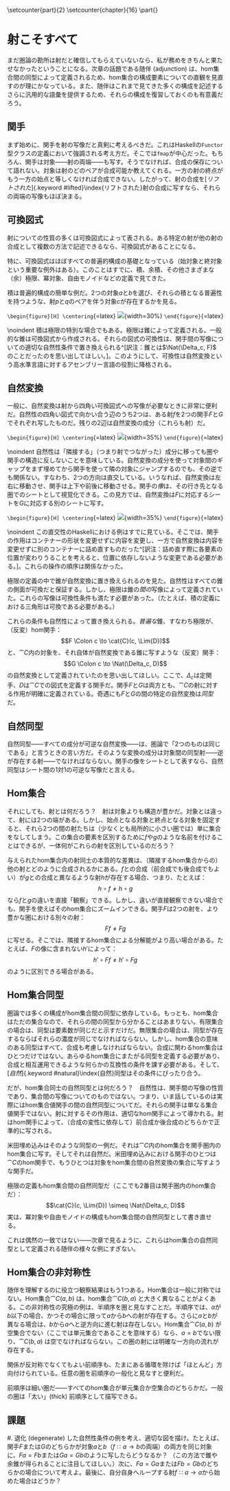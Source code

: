 \setcounter{part}{2}
\setcounter{chapter}{16}
\part{}

# 射こそすべて

まだ圏論の勘所は射だと確信してもらえていないなら、私が務めをきちんと果たせなかったということになる。次章の話題である随伴 (adjunction) は、hom集合間の同型によって定義されるため、hom集合の構成要素についての直観を見直すのが理にかなっている。また、随伴はこれまで見てきた多くの構成を記述するさらに汎用的な語彙を提供するため、それらの構成を復習しておくのも有意義だろう。

## 関手

まず始めに、関手を射の写像だと真剣に考えるべきだ。これはHaskellの`Functor`型クラスの定義において強調される考え方だ。そこでは`fmap`が中心だった。もちろん、関手は対象――射の両端――も写す。そうでなければ、合成の保存について語れない。対象は射のどのペアが合成可能か教えてくれる。一方の射の終点がもう一方の始点と等しくなければ合成できない。したがって、射の合成を[*リフトされた*]{.keyword #lifted}\index{リフトされた}射の合成に写すなら、それらの両端の写像もほぼ決まる。

## 可換図式

射についての性質の多くは可換図式によって表される。ある特定の射が他の射の合成として複数の方法で記述できるなら、可換図式があることになる。

特に、可換図式はほぼすべての普遍的構成の基礎となっている（始対象と終対象という重要な例外はある）。このことはすでに、積、余積、その他さまざまな（余）極限、冪対象、自由モノイドなどの定義で見てきた。

積は普遍的構成の簡単な例だ。2つの対象$a$と$b$を選び、それらの積となる普遍性を持つような、射$p$と$q$のペアを伴う対象$c$が存在するかを見る。

`\begin{figure}[H] \centering`{=latex}
![](images/productranking.jpg){width=30%}
`\end{figure}`{=latex}

\noindent
積は極限の特別な場合でもある。極限は錐によって定義される。一般的な錐は可換図式から作成される。それらの図式の可換性は、関手間の写像についての適切な自然性条件で置き換えられる^[訳注：錐とは$\Nat(\Delta_c, F)$ のことだったのを思い出してほしい。]。このようにして、可換性は自然変換という高水準言語に対するアセンブリー言語の役割に降格される。

## 自然変換

一般に、自然変換は射から四角い可換図式への写像が必要なときに非常に便利だ。自然性の四角い図式で向かい合う辺のうち2つは、ある射$f$を2つの関手$F$と$G$でそれぞれ写したものだ。残りの2辺は自然変換の成分（これらも射）だ。

`\begin{figure}[H] \centering`{=latex}
![](images/3_naturality.jpg){width=35%}
`\end{figure}`{=latex}

\noindent
自然性は「隣接する」（つまり射でつながった）成分に移っても圏や関手の構造に反しないことを意味している。自然変換の成分を使って対象間のギャップをまず埋めてから関手を使って隣の対象にジャンプするのでも、その逆でも関係ない。すなわち、2つの方向は直交している。いうなれば、自然変換は左右に移動させ、関手は上下や前後に移動させる。関手の*像*は、その行き先となる圏でのシートとして視覚化できる。この見方では、自然変換は$F$に対応するシートを$G$に対応する別のシートに写す。

`\begin{figure}[H] \centering`{=latex}
![](images/sheets.png){width=35%}
`\end{figure}`{=latex}

\noindent
この直交性のHaskellにおける例はすでに見ている。そこでは、関手の作用はコンテナーの形状を変更せずに内容を変更し、一方で自然変換は内容を変更せずに別のコンテナーに詰め直すものだった^[訳注：詰め直す際に各要素の位置が変わりうることを考えると、位置に依存しないような変更である必要がある。]。これらの操作の順序は関係なかった。

極限の定義の中で錐が自然変換に置き換えられるのを見た。自然性はすべての錐の側面が可換だと保証する。しかし、極限は錐の*間の*写像によって定義されていた。これらの写像は可換性条件も満たす必要があった。（たとえば、積の定義における三角形は可換である必要がある。）

これらの条件も自然性によって置き換えられる。*普遍な*錐、すなわち極限が、（反変）hom関手：
$$F \Colon c \to \cat{C}(c, \Lim{D})$$
と、$\cat{C}$内の対象を、それ自体が自然変換である錐に写すような（反変）関手：
$$G \Colon c \to \Nat(\Delta_c, D)$$
の自然変換として定義されていたのを思い出してほしい。ここで、$\Delta_c$は定関手、$D$は$\cat{C}$での図式を定義する関手だ。関手$F$と$G$は両方とも、$\cat{C}$の射に対する作用が明確に定義されている。奇遇にも$F$と$G$の間の特定の自然変換は*同型*だ。

## 自然同型

自然同型――すべての成分が可逆な自然変換――は、圏論で「2つのものは同じである」と言うときの言い方だ。そのような変換の成分は対象間の同型射――逆が存在する射――でなければならない。関手の像をシートとして表すなら、自然同型はシート間の1対1の可逆な写像だと言える。

## Hom集合

それにしても、射とは何だろう？　射は対象よりも構造が豊かだ。対象とは違って、射には2つの端がある。しかし、始点となる対象と終点となる対象を固定すると、それら2つの間の射たちは（少なくとも局所的に小さい圏では）単に集合をなしてしまう。この集合の要素を区別するために$f$や$g$のような名前を付けることはできるが、一体何がこれらの射を区別しているのだろう？

与えられたhom集合内の射同士の本質的な差異は、（隣接するhom集合からの）他の射とどのように合成されるかにある。$f$との合成（前合成でも後合成でもよい）が$g$との合成と異なるような射$h$が存在する場合、つまり、たとえば：
$$h \circ f \neq h \circ g$$
なら$f$と$g$の違いを直接「観察」できる。しかし、違いが直接観察できない場合でも、関手を使えばそのhom集合にズームインできる。関手$F$は2つの射を、より豊かな圏における別々の射：
$$F f \neq F g$$
に写せる。そこでは、隣接するhom集合による分解能がより高い場合がある。たとえば、$F$の像に含まれない$h'$によって：
$$h' \circ F f \neq h' \circ F g$$
のように区別できる場合がある。

## Hom集合同型

圏論では多くの構成がhom集合間の同型に依存している。もっとも、hom集合はただの集合なので、それらの間の同型から分かることはあまりない。有限集合の場合は、同型は要素数が同じだと示すだけだ。無限集合の場合は、同型が存在するならばそれらの濃度が同じでなければならない。しかし、hom集合の意味のある同型はすべて、合成も考慮しなければならない。合成に関わるhom集合はひとつだけではない。あらゆるhom集合にまたがる同型を定義する必要があり、合成と相互運用できるような何らかの互換性の条件を課す必要がある。そして、[*自然*]{.keyword #natural}\index{自然}同型はその条件にぴったり合う。

だが、hom集合同士の自然同型とは何だろう？　自然性は、関手間の写像の性質であり、集合間の写像についてのものではない。つまり、いま話しているのは実際にはhom集合値関手の間の自然同型についてだ。それらの関手は単なる集合値関手ではない。射に対するその作用は、適切なhom関手によって導かれる。射はhom関手によって、（合成の変性に依存して）前合成か後合成のどちらかで正準的に写される。

米田埋め込みはそのような同型の一例だ。それは$\cat{C}$内のhom集合を関手圏内のhom集合に写す。そしてそれは自然だ。米田埋め込みにおける関手のひとつは$\cat{C}$のhom関手で、もうひとつは対象をhom集合間の自然変換の集合に写すような関手だ。

極限の定義もhom集合間の自然同型だ（ここでも2番目は関手圏内のhom集合だ）：
$$\cat{C}(c, \Lim{D}) \simeq \Nat(\Delta_c, D)$$
実は、冪対象や自由モノイドの構成もhom集合間の自然同型として書き直せる。

これは偶然の一致ではない――次章で見るように、これらはhom集合の自然同型として定義される随伴の様々な例にすぎない。

## Hom集合の非対称性

随伴を理解するのに役立つ観察結果はもう1つある。Hom集合は一般に対称ではない。Hom集合$\cat{C}(a, b)$ は、hom集合$\cat{C}(b, a)$ と大きく異なることがよくある。この非対称性の究極の例は、半順序を圏と見なすことだ。半順序では、$a$が$b$以下の場合、かつその場合に限って$a$から$b$への射が存在する。さらに$a$と$b$が異なる場合は、$b$から$a$へと逆方向に進む射は存在しない。Hom集合$\cat{C}(a, b)$ が空集合でない（ここでは単元集合であることを意味する）なら、$a = b$でない限り、$\cat{C}(b, a)$ は空でなければならない。この圏の射には明確な一方向の流れが存在する。

関係が反対称でなくてもよい前順序も、たまにある循環を除けば「ほとんど」方向付けられている。任意の圏を前順序の一般化と見なすと便利だ。

前順序は細い圏だ――すべてのhom集合が単元集合か空集合のどちらかだ。一般の圏は「太い」(thick) 前順序として描写できる。

## 課題

#. 退化 (degenerate) した自然性条件の例を考え、適切な図を描け。たとえば、関手$F$または$G$のどちらかが対象$a$と$b$（$f \Colon a \to b$の両端）の両方を同じ対象に、$F a = F b$または$G a = G b$のように写したらどうなるか？  （この方法で錐や余錐が得られることに注目してほしい。）次に、$F a = G a$または$F b = G b$のどちらかの場合について考えよ。最後に、自分自身へループする射$f \Colon a \to a$から始めた場合はどうか？

